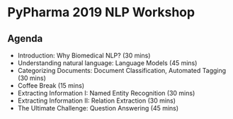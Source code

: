 # PyPharma 2019 NLP Workshop

## Agenda

- Introduction: Why Biomedical NLP? (30 mins)
- Understanding natural language: Language Models (45 mins)
- Categorizing Documents: Document Classification, Automated Tagging (30 mins)
- Coffee Break (15 mins)
- Extracting Information I: Named Entity Recognition (30 mins)
- Extracting Information II: Relation Extraction (30 mins)
- The Ultimate Challenge: Question Answering (45 mins)
